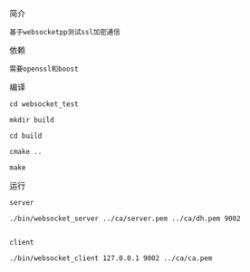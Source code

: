 简介

    基于websocketpp测试ssl加密通信


依赖

    需要openssl和boost


编译

    cd websocket_test

    mkdir build

    cd build

    cmake ..
    
    make


运行

    server

    ./bin/websocket_server ../ca/server.pem ../ca/dh.pem 9002


    client

    ./bin/websocket_client 127.0.0.1 9002 ../ca/ca.pem
